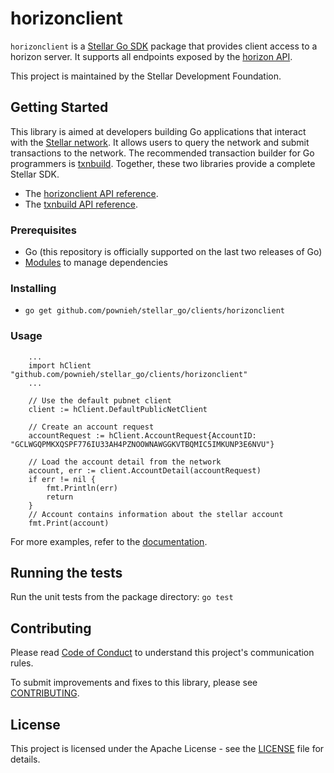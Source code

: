 # horizonclient


`horizonclient` is a [Stellar Go SDK](https://developers.stellar.org/api/) package that provides client access to a horizon server. It supports all endpoints exposed by the [horizon API](https://developers.stellar.org/api/introduction/).

This project is maintained by the Stellar Development Foundation.

## Getting Started
This library is aimed at developers building Go applications that interact with the [Stellar network](https://www.stellar.org/). It allows users to query the network and submit transactions to the network. The recommended transaction builder for Go programmers is [txnbuild](https://github.com/pownieh/stellar_go/tree/master/txnbuild). Together, these two libraries provide a complete Stellar SDK.

* The [horizonclient API reference](https://godoc.org/github.com/pownieh/stellar_go/clients/horizonclient).
* The [txnbuild API reference](https://godoc.org/github.com/pownieh/stellar_go/txnbuild).

### Prerequisites
* Go (this repository is officially supported on the last two releases of Go)
* [Modules](https://github.com/golang/go/wiki/Modules) to manage dependencies

### Installing
* `go get github.com/pownieh/stellar_go/clients/horizonclient`

### Usage

``` golang
    ...
    import hClient "github.com/pownieh/stellar_go/clients/horizonclient"
    ...

    // Use the default pubnet client
    client := hClient.DefaultPublicNetClient

    // Create an account request
    accountRequest := hClient.AccountRequest{AccountID: "GCLWGQPMKXQSPF776IU33AH4PZNOOWNAWGGKVTBQMIC5IMKUNP3E6NVU"}

    // Load the account detail from the network
    account, err := client.AccountDetail(accountRequest)
    if err != nil {
        fmt.Println(err)
        return
    }
    // Account contains information about the stellar account
    fmt.Print(account)
```
For more examples, refer to the [documentation](https://godoc.org/github.com/pownieh/stellar_go/clients/horizonclient).

## Running the tests
Run the unit tests from the package directory: `go test`

## Contributing
Please read [Code of Conduct](https://github.com/stellar/.github/blob/master/CODE_OF_CONDUCT.md) to understand this project's communication rules.

To submit improvements and fixes to this library, please see [CONTRIBUTING](../CONTRIBUTING.md).

## License
This project is licensed under the Apache License - see the [LICENSE](../../LICENSE) file for details.
